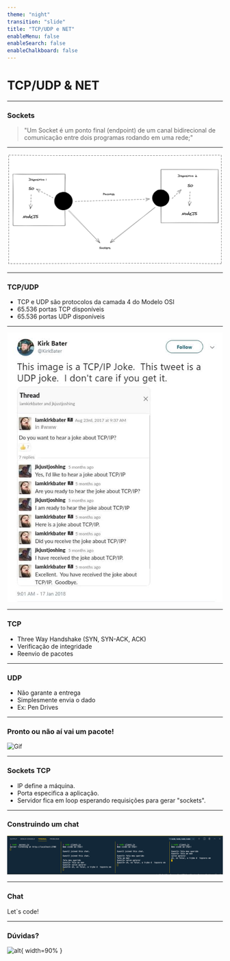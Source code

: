 ```yaml
---
theme: "night"
transition: "slide"
title: "TCP/UDP e NET"
enableMenu: false
enableSearch: false
enableChalkboard: false
---
```


# TCP/UDP & NET

---

### Sockets

> "Um Socket é um ponto final (endpoint) de um canal bidirecional de comunicação entre dois programas rodando em uma rede;"

---

![](images/sockets.png)

---

### TCP/UDP

* TCP e UDP são protocolos da camada 4 do Modelo OSI
* 65.536 portas TCP disponíveis
* 65.536 portas UDP disponíveis

---

![](images/udp-tcp-joke.jpeg)

---

### TCP

* Three Way Handshake (SYN, SYN-ACK, ACK)
* Verificação de integridade
* Reenvio de pacotes

---

### UDP

* Não garante a entrega
* Simplesmente envia o dado
* Ex: Pen Drives

---

### Pronto ou não aí vai um pacote! 

![Gif](https://media.giphy.com/media/R56D9r7oGPx96/giphy.gif)

---

### Sockets TCP

* IP define a máquina.  
* Porta especifica a aplicação.
* Servidor fica em loop esperando requisições para gerar "sockets".

---

### Construindo um chat

![](images/chat.png)

---

### Chat

Let`s code!

---

### Dúvidas?

![alt](https://media3.giphy.com/media/3o6MbudLhIoFwrkTQY/giphy.gif?cid=790b76117789c6161150915091725a365bdeac4e06fd01cd&rid=giphy.gif&ct=g){ width=90% }
